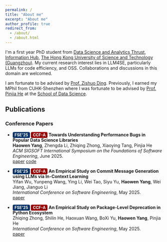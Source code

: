 ```yaml
---
permalink: /
title: "About me"
excerpt: "About me"
author_profile: true
redirect_from: 
  - /about/
  - /about.html
---
```


I'm a first year PhD student from [Data Science and Analytics Thrust](https://dsa.hkust-gz.edu.cn/), [Information Hub](https://www.hkust-gz.edu.cn/academics/hubs-and-thrust-areas/information-hub/), [The Hong Kong University of Science and Technology (Guangzhou)](https://www.hkust-gz.edu.cn/).
My current research interest lies in LLM4SE, particularly LLMs for code efficiency, and OSS. 
Collaborations and discussions in this domain are welcomed.

I am fortunate to be advised by [Prof. Zishuo Ding](https://personal.hkust-gz.edu.cn/ding/). 
Previously, I earned my MPhil from CUHK-Shenzhen where I was fortunate to be advised by [Prof. Pinjia He](https://pinjiahe.github.io/) at the [School of Data Science](https://cs.pku.edu.cn/).





## Publications


### Conference Papers

- **<span style="background-color:#003366; color:white; padding:2px 6px; border-radius:4px; font-size:0.9em;">FSE'25</span>
<span style="background-color:#990000; color:white; padding:2px 6px; border-radius:4px; font-size:0.9em;">CCF-A</span> Towards Understanding Performance Bugs in Popular Data Science Libraries**  
  **Haowen Yang**, Zhengda Li, Zhiqing Zhong, Xiaoying Tang, Pinjia He  
  *ACM SIGSOFT International Symposium on the Foundations of Software Engineering*, June 2025.  
  [paper](#) [code](#)

- **<span style="background-color:#003366; color:white; padding:2px 6px; border-radius:4px; font-size:0.9em;">FSE'25</span>
  <span style="background-color:#990000; color:white; padding:2px 6px; border-radius:4px; font-size:0.9em;">CCF-A</span>
  An Empirical Study on Commit Message Generation using LLMs via In-Context Learning**  
  Yifan Wu, Yunpeng Wang, Ying Li, Wei Tao, Siyu Yu, **Haowen Yang**, Wei Jiang, Jianguo Li  
  *International Conference on Software Engineering*, May 2025.  
  [paper](https://arxiv.org/abs/2502.18904)

- **<span style="background-color:#003366; color:white; padding:2px 6px; border-radius:4px; font-size:0.9em;">FSE'25</span>
  <span style="background-color:#990000; color:white; padding:2px 6px; border-radius:4px; font-size:0.9em;">CCF-A</span>
  An Empirical Study on Package-Level Deprecation in Python Ecosystem**  
  Zhiqing Zhong, Shilin He, Haoxuan Wang, BoXi Yu, **Haowen Yang**, Pinjia He  
  *International Conference on Software Engineering*, May 2025.  
  [paper](https://arxiv.org/abs/2408.10327)

